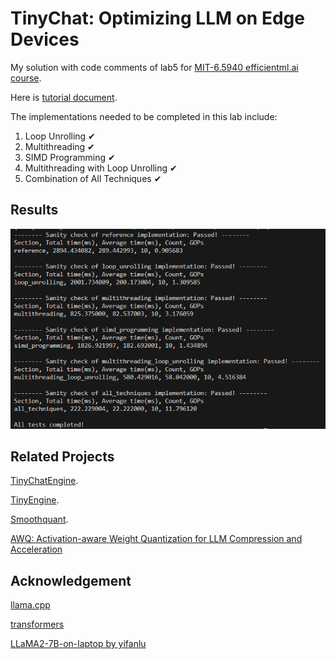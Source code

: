 # TinyChat: Optimizing LLM on Edge Devices

My solution with code comments of lab5 for [MIT-6.5940 efficientml.ai course](https://efficientml.ai/).

Here is [tutorial document](https://docs.google.com/document/d/13IaTfPKjp0KiSBEhPdX9IxgXMIAZfiFjor37OWQJhMM/edit?usp=sharing).

The implementations needed to be completed in this lab include:
1. Loop Unrolling ✔
2. Multithreading ✔
3. SIMD Programming ✔
4. Multithreading with Loop Unrolling ✔
5. Combination of All Techniques ✔

## Results

![results](figs/results.png)

## Related Projects

[TinyChatEngine](https://github.com/mit-han-lab/TinyChatEngine).

[TinyEngine](https://github.com/mit-han-lab/tinyengine).

[Smoothquant](https://github.com/mit-han-lab/smoothquant).

[AWQ: Activation-aware Weight Quantization for LLM Compression and Acceleration](https://github.com/mit-han-lab/llm-awq)

## Acknowledgement

[llama.cpp](https://github.com/ggerganov/llama.cpp)

[transformers](https://github.com/huggingface/transformers)

[LLaMA2-7B-on-laptop by yifanlu](https://github.com/yifanlu0227/LLaMA2-7B-on-laptop/tree/aaf7bf3e7f9667d4c6170b2c3ffff39b31c089e3)